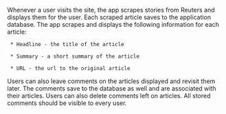 
  Whenever a user visits the site, the app scrapes stories from Reuters and displays them for the user. Each scraped article saves to the application database. The app scrapes and displays the following information for each article:

     * Headline - the title of the article

     * Summary - a short summary of the article

     * URL - the url to the original article


  Users can also leave comments on the articles displayed and revisit them later. The comments save to the database as well and are associated with their articles. Users can also delete comments left on articles. All stored comments should be visible to every user.